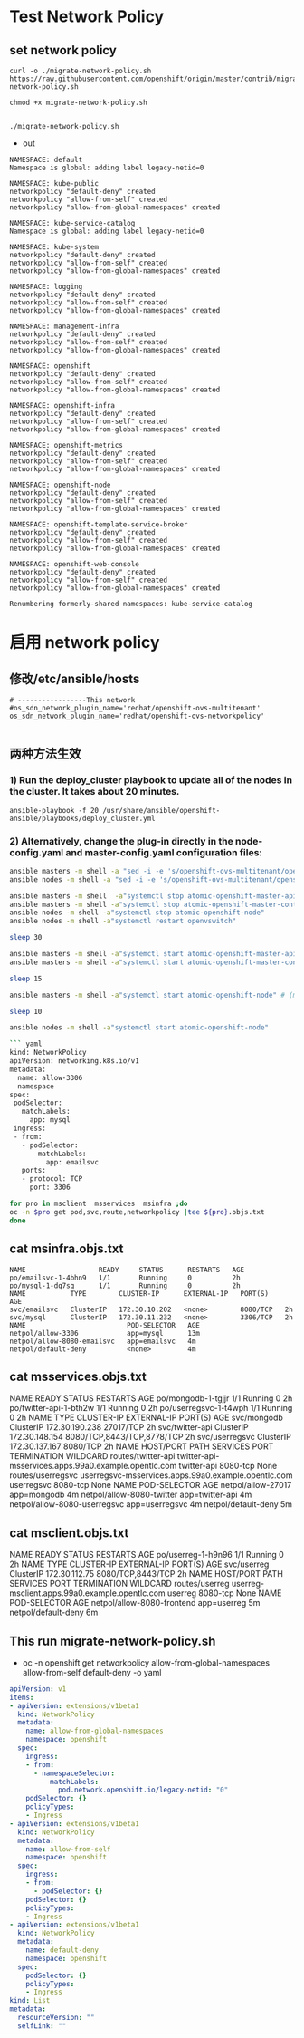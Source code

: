 # Test Network Policy 

## set network policy 
```
curl -o ./migrate-network-policy.sh https://raw.githubusercontent.com/openshift/origin/master/contrib/migration/migrate-network-policy.sh

chmod +x migrate-network-policy.sh 


./migrate-network-policy.sh 

```
* out 
```
NAMESPACE: default
Namespace is global: adding label legacy-netid=0

NAMESPACE: kube-public
networkpolicy "default-deny" created
networkpolicy "allow-from-self" created
networkpolicy "allow-from-global-namespaces" created

NAMESPACE: kube-service-catalog
Namespace is global: adding label legacy-netid=0

NAMESPACE: kube-system
networkpolicy "default-deny" created
networkpolicy "allow-from-self" created
networkpolicy "allow-from-global-namespaces" created

NAMESPACE: logging
networkpolicy "default-deny" created
networkpolicy "allow-from-self" created
networkpolicy "allow-from-global-namespaces" created

NAMESPACE: management-infra
networkpolicy "default-deny" created
networkpolicy "allow-from-self" created
networkpolicy "allow-from-global-namespaces" created

NAMESPACE: openshift
networkpolicy "default-deny" created
networkpolicy "allow-from-self" created
networkpolicy "allow-from-global-namespaces" created

NAMESPACE: openshift-infra
networkpolicy "default-deny" created
networkpolicy "allow-from-self" created
networkpolicy "allow-from-global-namespaces" created

NAMESPACE: openshift-metrics
networkpolicy "default-deny" created
networkpolicy "allow-from-self" created
networkpolicy "allow-from-global-namespaces" created

NAMESPACE: openshift-node
networkpolicy "default-deny" created
networkpolicy "allow-from-self" created
networkpolicy "allow-from-global-namespaces" created

NAMESPACE: openshift-template-service-broker
networkpolicy "default-deny" created
networkpolicy "allow-from-self" created
networkpolicy "allow-from-global-namespaces" created

NAMESPACE: openshift-web-console
networkpolicy "default-deny" created
networkpolicy "allow-from-self" created
networkpolicy "allow-from-global-namespaces" created

Renumbering formerly-shared namespaces: kube-service-catalog

```


# 启用 network policy 

## 修改/etc/ansible/hosts

```
# -----------------This network 
#os_sdn_network_plugin_name='redhat/openshift-ovs-multitenant'
os_sdn_network_plugin_name='redhat/openshift-ovs-networkpolicy'


```

## 两种方法生效
### 1) Run the deploy_cluster playbook to update all of the nodes in the cluster. It takes about 20 minutes.
```
ansible-playbook -f 20 /usr/share/ansible/openshift-ansible/playbooks/deploy_cluster.yml
```

### 2) Alternatively, change the plug-in directly in the node-config.yaml and master-config.yaml configuration files:

```bash
ansible masters -m shell -a "sed -i -e 's/openshift-ovs-multitenant/openshift-ovs-networkpolicy/g' /etc/origin/master/master-config.yaml"
ansible nodes -m shell -a "sed -i -e 's/openshift-ovs-multitenant/openshift-ovs-networkpolicy/g' /etc/origin/node/node-config.yaml"

ansible masters -m shell  -a"systemctl stop atomic-openshift-master-api"
ansible masters -m shell -a"systemctl stop atomic-openshift-master-controllers"
ansible nodes -m shell -a"systemctl stop atomic-openshift-node"
ansible nodes -m shell -a"systemctl restart openvswitch"

sleep 30

ansible masters -m shell -a"systemctl start atomic-openshift-master-api"
ansible masters -m shell -a"systemctl start atomic-openshift-master-controllers"

sleep 15

ansible masters -m shell -a"systemctl start atomic-openshift-node" # (make sure masters are up before nodes)

sleep 10

ansible nodes -m shell -a"systemctl start atomic-openshift-node"

``` yaml
kind: NetworkPolicy
apiVersion: networking.k8s.io/v1
metadata:
  name: allow-3306
  namespace
spec:
 podSelector:
   matchLabels:
     app: mysql
 ingress:
 - from:
   - podSelector:
       matchLabels:
         app: emailsvc
   ports:
   - protocol: TCP
     port: 3306
```

```bash
for pro in msclient  msservices  msinfra ;do 
oc -n $pro get pod,svc,route,networkpolicy |tee ${pro}.objs.txt
done
```

## cat msinfra.objs.txt 
```
NAME                  READY     STATUS      RESTARTS   AGE
po/emailsvc-1-4bhn9   1/1       Running     0          2h
po/mysql-1-dq7sq      1/1       Running     0          2h
NAME           TYPE        CLUSTER-IP      EXTERNAL-IP   PORT(S)    AGE
svc/emailsvc   ClusterIP   172.30.10.202   <none>        8080/TCP   2h
svc/mysql      ClusterIP   172.30.11.232   <none>        3306/TCP   2h
NAME                         POD-SELECTOR   AGE
netpol/allow-3306            app=mysql      13m
netpol/allow-8080-emailsvc   app=emailsvc   4m
netpol/default-deny          <none>         4m
```
## cat msservices.objs.txt 
NAME                     READY     STATUS      RESTARTS   AGE
po/mongodb-1-tgjjr       1/1       Running     0          2h
po/twitter-api-1-bth2w   1/1       Running     0          2h
po/userregsvc-1-t4wph    1/1       Running     0          2h
NAME              TYPE        CLUSTER-IP       EXTERNAL-IP   PORT(S)                      AGE
svc/mongodb       ClusterIP   172.30.190.238   <none>        27017/TCP                    2h
svc/twitter-api   ClusterIP   172.30.148.154   <none>        8080/TCP,8443/TCP,8778/TCP   2h
svc/userregsvc    ClusterIP   172.30.137.167   <none>        8080/TCP                     2h
NAME                 HOST/PORT                                              PATH      SERVICES      PORT       TERMINATION   WILDCARD
routes/twitter-api   twitter-api-msservices.apps.99a0.example.opentlc.com             twitter-api   8080-tcp                 None
routes/userregsvc    userregsvc-msservices.apps.99a0.example.opentlc.com              userregsvc    8080-tcp                 None
NAME                           POD-SELECTOR      AGE
netpol/allow-27017             app=mongodb       4m
netpol/allow-8080-twitter      app=twitter-api   4m
netpol/allow-8080-userregsvc   app=userregsvc    4m
netpol/default-deny            <none>            5m

## cat msclient.objs.txt 
NAME                 READY     STATUS      RESTARTS   AGE
po/userreg-1-h9n96   1/1       Running     0          2h
NAME          TYPE        CLUSTER-IP      EXTERNAL-IP   PORT(S)             AGE
svc/userreg   ClusterIP   172.30.112.75   <none>        8080/TCP,8443/TCP   2h
NAME             HOST/PORT                                        PATH      SERVICES   PORT       TERMINATION   WILDCARD
routes/userreg   userreg-msclient.apps.99a0.example.opentlc.com             userreg    8080-tcp                 None
NAME                         POD-SELECTOR   AGE
netpol/allow-8080-frontend   app=userreg    5m
netpol/default-deny          <none>         6m





## This run migrate-network-policy.sh 
* oc -n openshift get networkpolicy allow-from-global-namespaces allow-from-self default-deny -o yaml
```yaml
apiVersion: v1
items:
- apiVersion: extensions/v1beta1
  kind: NetworkPolicy
  metadata:
    name: allow-from-global-namespaces
    namespace: openshift
  spec:
    ingress:
    - from:
      - namespaceSelector:
          matchLabels:
            pod.network.openshift.io/legacy-netid: "0"
    podSelector: {}
    policyTypes:
    - Ingress
- apiVersion: extensions/v1beta1
  kind: NetworkPolicy
  metadata:
    name: allow-from-self
    namespace: openshift
  spec:
    ingress:
    - from:
      - podSelector: {}
    podSelector: {}
    policyTypes:
    - Ingress
- apiVersion: extensions/v1beta1
  kind: NetworkPolicy
  metadata:
    name: default-deny
    namespace: openshift
  spec:
    podSelector: {}
    policyTypes:
    - Ingress
kind: List
metadata:
  resourceVersion: ""
  selfLink: ""
```
